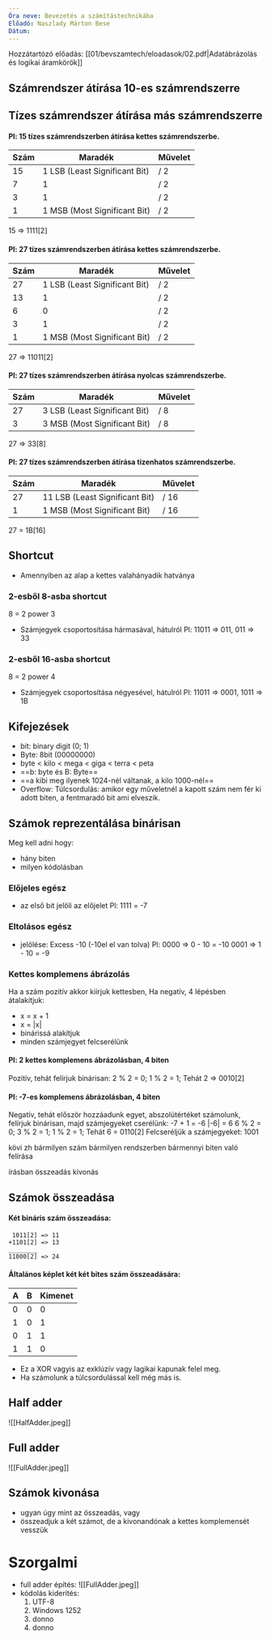 ```yaml
---
Óra neve: Bevezetés a számítástechnikába
Előadó: Naszlady Márton Bese
Dátum:
---
```

Hozzátartózó előadás: [[01/bevszamtech/eloadasok/02.pdf|Adatábrázolás és logikai áramkörök]]
## Számrendszer átírása 10-es számrendszerre
## Tízes számrendszer átírása más számrendszerre
#### Pl: 15 tízes számrendszerben átírása kettes számrendszerbe.
|Szám|Maradék|Művelet|
|---|---|---|
|15|1 LSB (Least Significant Bit)|/ 2|
|7|1|/ 2|
|3|1|/ 2|
|1|1 MSB (Most Significant Bit)|/ 2|
15 => 1111\[2]

#### Pl: 27 tízes számrendszerben átírása kettes számrendszerbe.
|Szám|Maradék|Művelet|
|---|---|---|
|27|1 LSB (Least Significant Bit)|/ 2|
|13|1|/ 2|
|6|0|/ 2|
|3|1|/ 2|
|1|1 MSB (Most Significant Bit)|/ 2|
27 => 11011\[2]

#### Pl: 27 tízes számrendszerben átírása nyolcas számrendszerbe.
|Szám|Maradék|Művelet|
|---|---|---|
|27|3 LSB (Least Significant Bit)|/ 8|
|3|3 MSB (Most Significant Bit)|/ 8|
27 => 33\[8]

#### Pl: 27 tízes számrendszerben átírása tizenhatos számrendszerbe.
|Szám|Maradék|Művelet|
|---|---|---|
|27|11 LSB (Least Significant Bit)|/ 16|
|1|1 MSB (Most Significant Bit)|/ 16|
27 = 1B\[16]

## Shortcut
- Amennyiben az alap a kettes valahányadik hatványa
### 2-esből 8-asba shortcut
8 = 2 power 3
- Számjegyek csoportosítása hármasával, hátulról
	Pl: 11011 => 011, 011 => 33
### 2-esből 16-asba shortcut
8 = 2 power 4
- Számjegyek csoportosítása négyesével, hátulról
	Pl: 11011 => 0001, 1011 => 1B

## Kifejezések
- bit: binary digit (0; 1)
- Byte: 8bit (00000000)
- byte < kilo < mega < giga < terra < peta
- ==b: byte és B: Byte==
- ==a kibi meg ilyenek 1024-nél váltanak, a kilo 1000-nél==
- Overflow: Túlcsordulás: amikor egy műveletnél a kapott szám nem fér ki adott biten, a fentmaradó bit ami elveszik.

## Számok reprezentálása binárisan
Meg kell adni hogy:
- hány biten
- milyen kódolásban
### Előjeles egész
- az első bit jelöli az előjelet
Pl: 1111 = -7

### Eltolásos egész
- jelölése: Excess -10 (-10el el van tolva)
Pl: 0000 => 0 - 10 = -10
0001 => 1 - 10 = -9

### Kettes komplemens ábrázolás
Ha a szám pozitív akkor kiírjuk kettesben,
Ha negatív, 4 lépésben átalakítjuk:
- x = x + 1
- x = |x|
- binárissá alakítjuk
- minden számjegyet felcserélünk

#### __Pl__: 2 kettes komplemens ábrázolásban, 4 biten
Pozitív, tehát felírjuk binárisan:
2 % 2 = 0;
1 % 2 = 1;
Tehát 2 => 0010\[2]

#### __Pl__: -7-es komplemens ábrázolásban, 4 biten
Negatív, tehát először hozzáadunk egyet, abszolútértéket számolunk, felírjuk binárisan, majd számjegyeket cserélünk:
-7 + 1 = -6
|-6| = 6
6 % 2 = 0;
3 % 2 = 1;
1 % 2 = 1;
Tehát 6 = 0110\[2]
Felcseréljük a számjegyeket: 1001

kövi zh
bármilyen szám bármilyen rendszerben bármennyi biten való felírása

írásban összeadás kivonás

## Számok összeadása
#### Két bináris szám összeadása:
```
 1011[2] => 11
+1101[2] => 13
________
11000[2] => 24
```
#### Általános képlet két két bites szám összeadására:
|A|B|Kimenet|
|---|---|---|
|0|0|0|
|1|0|1|
|0|1|1|
|1|1|0|
- Ez a XOR vagyis az exklúzív vagy lagikai kapunak felel meg.
- Ha számolunk a túlcsordulással kell még más is.

## Half adder
![[HalfAdder.jpeg]]

## Full adder
![[FullAdder.jpeg]]

## Számok kivonása
- ugyan úgy mint az összeadás, vagy
- összeadjuk a két számot, de a kivonandónak a kettes komplemensét vesszük

# Szorgalmi
- full adder építés:
	![[FullAdder.jpeg]]
- kódolás kiderítés:
	1. UTF-8
	2. Windows 1252
	3. donno
	4. donno